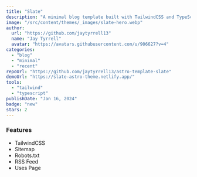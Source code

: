```yaml
---
title: "Slate"
description: "A minimal blog template built with TailwindCSS and TypeScript."
image: "/src/content/themes/_images/slate-hero.webp"
author:
  url: "https://github.com/jaytyrrell13"
  name: "Jay Tyrrell"
  avatar: "https://avatars.githubusercontent.com/u/906627?v=4"
categories:
  - "blog"
  - "minimal"
  - "recent"
repoUrl: "https://github.com/jaytyrrell13/astro-template-slate"
demoUrl: "https://slate-astro-theme.netlify.app/"
tools:
  - "tailwind"
  - "typescript"
publishDate: "Jan 16, 2024"
badge: "new"
stars: 2
---
```


<h3>Features</h3>
<ul>
  <li>TailwindCSS</li>
  <li>Sitemap</li>
  <li>Robots.txt</li>
  <li>RSS Feed</li>
  <li>Uses Page</li>
</ul>
